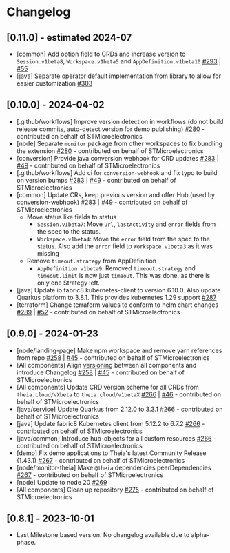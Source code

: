 # Changelog

## [0.11.0] - estimated 2024-07

- [common] Add option field to CRDs and increase version to `Session.v1beta8`, `Workspace.v1beta5` and `AppDefinition.v1beta10` [#293](https://github.com/eclipsesource/theia-cloud/pull/293) | [#55](https://github.com/eclipsesource/theia-cloud-helm/pull/55)
- [java] Separate operator default implementation from library to allow for easier customization [#303](https://github.com/eclipsesource/theia-cloud/pull/303)

## [0.10.0] - 2024-04-02

- [.github/workflows] Improve version detection in workflows (do not build release commits, auto-detect version for demo publishing) [#280](https://github.com/eclipsesource/theia-cloud/pull/280) - contributed on behalf of STMicroelectronics
- [node] Separate `monitor` package from other workspaces to fix bundling the extension [#280](https://github.com/eclipsesource/theia-cloud/pull/280) - contributed on behalf of STMicroelectronics
- [conversion] Provide java conversion webhook for CRD updates [#283](https://github.com/eclipsesource/theia-cloud/pull/283) | [#49](https://github.com/eclipsesource/theia-cloud-helm/pull/49) - contributed on behalf of STMicroelectronics
- [.github/workflows] Add ci for `conversion-webhook` and fix typo to build on version bumps [#283](https://github.com/eclipsesource/theia-cloud/pull/283) | [#49](https://github.com/eclipsesource/theia-cloud-helm/pull/49) - contributed on behalf of STMicroelectronics
- [common] Update CRs, keep previous version and offer Hub (used by conversion-webhook) [#283](https://github.com/eclipsesource/theia-cloud/pull/283) | [#49](https://github.com/eclipsesource/theia-cloud-helm/pull/49) - contributed on behalf of STMicroelectronics
  - Move status like fields to status
    - `Session.v1beta7`: Move `url`, `lastActivity` and `error` fields from the spec to the status.
    - `Workspace.v1beta4`: Move the `error` field from the spec to the status. Also add the `error` field to `Workspace.v1beta3` as it was missing
  - Remove `timeout.strategy` from AppDefinition
    - `AppDefinition.v1beta9`: Removed `timeout.strategy` and `timeout.limit` is now just `timeout`. This was done, as there is only one Strategy left.
- [java] Update io.fabric8.kubernetes-client to version 6.10.0. Also update Quarkus platform to 3.8.1. This provides kubernetes 1.29 support [#287](https://github.com/eclipsesource/theia-cloud/pull/287)
- [terraform] Change terraform values to conform to helm chart changes [#289](https://github.com/eclipsesource/theia-cloud/pull/289) | [#52](https://github.com/eclipsesource/theia-cloud-helm/pull/52) - contributed on behalf of STMicroelectronics

## [0.9.0] - 2024-01-23

- [node/landing-page] Make npm workspace and remove yarn references from repo [#258](https://github.com/eclipsesource/theia-cloud/pull/258) | [#45](https://github.com/eclipsesource/theia-cloud-helm/pull/45) - contributed on behalf of STMicroelectronics
- [All components] Align [versioning](https://github.com/eclipsesource/theia-cloud#versioning) between all components and introduce Changelog [#258](https://github.com/eclipsesource/theia-cloud/pull/258) | [#45](https://github.com/eclipsesource/theia-cloud-helm/pull/45) - contributed on behalf of STMicroelectronics
- [All components] Update CRD version scheme for all CRDs from `theia.cloud/vXbeta` to `theia.cloud/v1betaX` [#266](https://github.com/eclipsesource/theia-cloud/pull/266) | [#46](https://github.com/eclipsesource/theia-cloud-helm/pull/46) - contributed on behalf of STMicroelectronics
- [java/service] Update Quarkus from 2.12.0 to 3.3.1 [#266](https://github.com/eclipsesource/theia-cloud/pull/266) - contributed on behalf of STMicroelectronics
- [java] Update fabric8 Kubernetes client from 5.12.2 to 6.7.2 [#266](https://github.com/eclipsesource/theia-cloud/pull/266) - contributed on behalf of STMicroelectronics
- [java/common] Introduce hub-objects for all custom resources [#266](https://github.com/eclipsesource/theia-cloud/pull/266) - contributed on behalf of STMicroelectronics
- [demo] Fix demo applications to Theia's latest Community Release (1.43.1) [#267](https://github.com/eclipsesource/theia-cloud/pull/267) - contributed on behalf of STMicroelectronics
- [node/monitor-theia] Make `@theia` dependencies peerDependencies [#267](https://github.com/eclipsesource/theia-cloud/pull/267) - contributed on behalf of STMicroelectronics
- [node] Update to node 20 [#269](https://github.com/eclipsesource/theia-cloud/pull/269)
- [All components] Clean up repository [#275](https://github.com/eclipsesource/theia-cloud/pull/275) - contributed on behalf of STMicroelectronics

## [0.8.1] - 2023-10-01

- Last Milestone based version. No changelog available due to alpha-phase.

